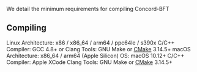 We detail the minimum requirements for compiling Concord-BFT

## Compiling
Linux
Architecture: x86 / x86_64 / arm64 / ppc64le / s390x
C/C++ Compiler: GCC 4.8+ or Clang
Tools:
GNU Make or [CMake](https://cmake.org/download/) 3.14.5+
macOS
Architecture: x86_64 / arm64 (Apple Silicon)
OS: macOS 10.12+
C/C++ Compiler: Apple XCode Clang
Tools:
GNU Make or [CMake](https://cmake.org/download/) 3.14.5+